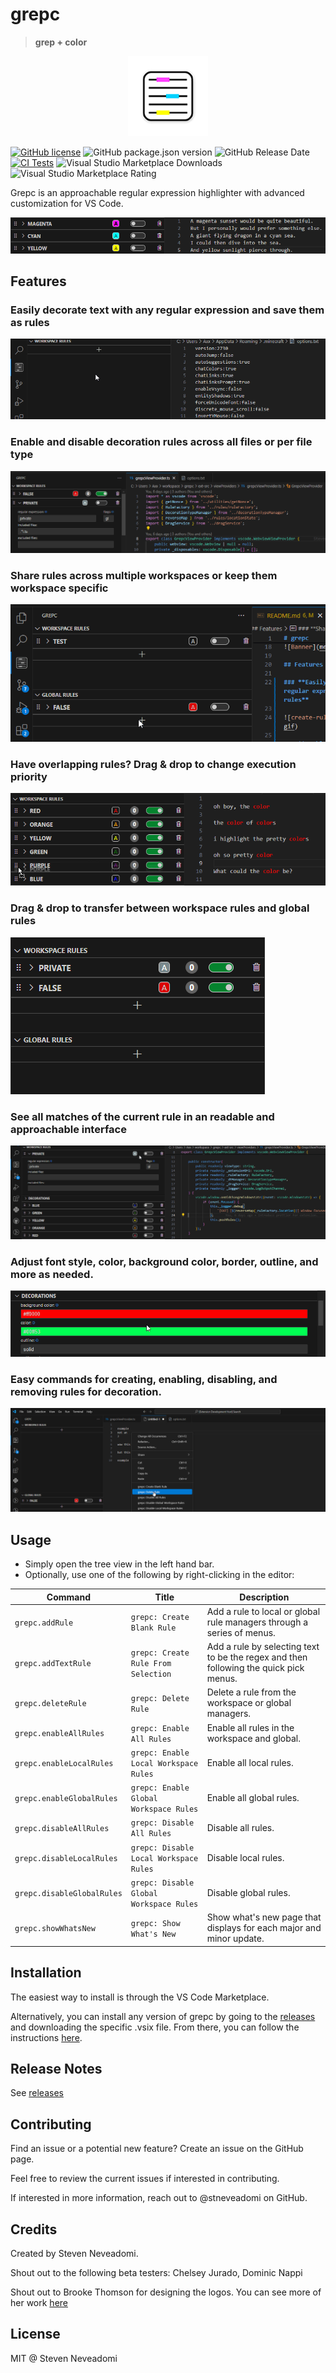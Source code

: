 # grepc

> **grep + color**

<p align="center">
    <img src="media/GREPC_enhanced-standard-circle-128.png" alt="grepc Icon">
</p>

[![GitHub license](https://img.shields.io/badge/license-MIT-blue.svg?style=flat-square)](https://github.com/stneveadomi/grepc/)
![GitHub package.json version](https://img.shields.io/github/package-json/v/stneveadomi/grepc?color=green)
![GitHub Release Date](https://img.shields.io/github/release-date/stneveadomi/grepc)
[![CI Tests](https://github.com/stneveadomi/grepc/actions/workflows/node.js.yml/badge.svg)](https://github.com/stneveadomi/grepc/actions/workflows/node.js.yml)
![Visual Studio Marketplace Downloads](https://img.shields.io/visual-studio-marketplace/d/stneveadomi.grepc)
![Visual Studio Marketplace Rating](https://img.shields.io/visual-studio-marketplace/stars/stneveadomi.grepc)

Grepc is an approachable regular expression highlighter with advanced customization for VS Code.

![Banner](media/demo-banner.gif)

## Features

### **Easily decorate text with any regular expression and save them as rules**

![create-rule](media/create-rule-basic.gif)

### **Enable and disable decoration rules across all files or per file type**

![enable-file-type](media/enable-disable-file-types.gif)

### **Share rules across multiple workspaces or keep them workspace specific**

![global-rule](media/global-rule.gif)

### **Have overlapping rules? Drag & drop to change execution priority**

![rule-priority](media/rule-priority.gif)

### **Drag & drop to transfer between workspace rules and global rules**

![drag-transfer](media/d&d-transfer.gif)

### **See all matches of the current rule in an readable and approachable interface**

![occurrences](media/occurrences-tab.gif)

### **Adjust font style, color, background color, border, outline, and more as needed.**

![full-decoration](media/full-decoration.gif)

### **Easy commands for creating, enabling, disabling, and removing rules for decoration.**

![context-options](media/context-options.gif)

## Usage

-   Simply open the tree view in the left hand bar.
-   Optionally, use one of the following by right-clicking in the editor:

| Command                    | Title                                   | Description                                                                           |
| -------------------------- | --------------------------------------- | ------------------------------------------------------------------------------------- |
| `grepc.addRule`            | `grepc: Create Blank Rule`              | Add a rule to local or global rule managers through a series of menus.                |
| `grepc.addTextRule`        | `grepc: Create Rule From Selection`     | Add a rule by selecting text to be the regex and then following the quick pick menus. |
| `grepc.deleteRule`         | `grepc: Delete Rule`                    | Delete a rule from the workspace or global managers.                                  |
| `grepc.enableAllRules`     | `grepc: Enable All Rules`               | Enable all rules in the workspace and global.                                         |
| `grepc.enableLocalRules`   | `grepc: Enable Local Workspace Rules`   | Enable all local rules.                                                               |
| `grepc.enableGlobalRules`  | `grepc: Enable Global Workspace Rules`  | Enable all global rules.                                                              |
| `grepc.disableAllRules`    | `grepc: Disable All Rules`              | Disable all rules.                                                                    |
| `grepc.disableLocalRules`  | `grepc: Disable Local Workspace Rules`  | Disable local rules.                                                                  |
| `grepc.disableGlobalRules` | `grepc: Disable Global Workspace Rules` | Disable global rules.                                                                 |
| `grepc.showWhatsNew`       | `grepc: Show What's New`                | Show what's new page that displays for each major and minor update.                   |

## Installation

The easiest way to install is through the VS Code Marketplace.

Alternatively, you can install any version of grepc by going to the [releases](https://github.com/stneveadomi/grepc/releases) and downloading the specific .vsix file. From there, you can follow the instructions [here](https://code.visualstudio.com/docs/editor/extension-marketplace#_install-from-a-vsix).

## Release Notes

See [releases](https://github.com/stneveadomi/grepc/releases)

## Contributing

Find an issue or a potential new feature? Create an issue on the GitHub page.

Feel free to review the current issues if interested in contributing.

If interested in more information, reach out to @stneveadomi on GitHub.

## Credits

Created by Steven Neveadomi.

Shout out to the following beta testers: Chelsey Jurado, Dominic Nappi

Shout out to Brooke Thomson for designing the logos.
You can see more of her work [here](https://brookehthomson.wixsite.com/portfolio)

## License

MIT @ Steven Neveadomi
